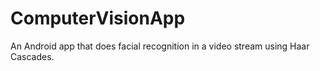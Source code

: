 # ComputerVisionApp

An Android app that does facial recognition in a video stream using Haar Cascades.

